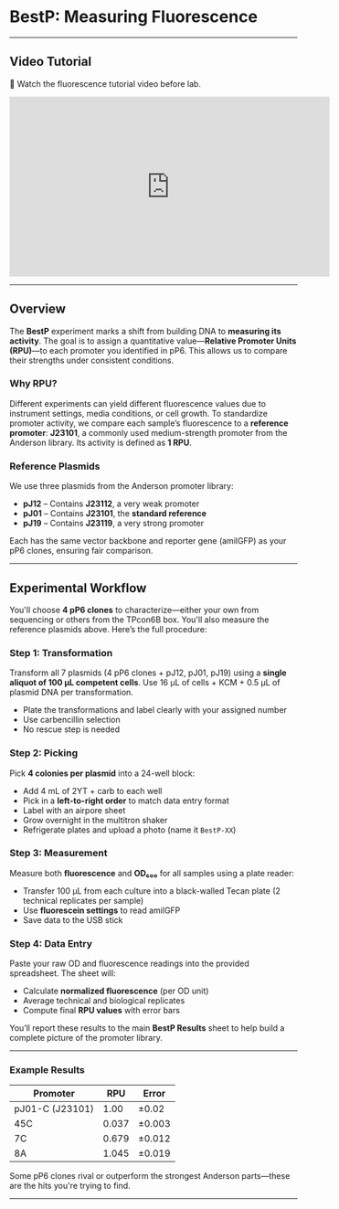 # BestP: Measuring Fluorescence

---

## Video Tutorial

🎥 Watch the fluorescence tutorial video before lab.  
<iframe width="560" height="315" src="https://www.youtube.com/embed/gKHO0HHPsXg" frameborder="0" allowfullscreen></iframe>

---

## Overview

The **BestP** experiment marks a shift from building DNA to **measuring its activity**. The goal is to assign a quantitative value—**Relative Promoter Units (RPU)**—to each promoter you identified in pP6. This allows us to compare their strengths under consistent conditions.

### Why RPU?

Different experiments can yield different fluorescence values due to instrument settings, media conditions, or cell growth. To standardize promoter activity, we compare each sample’s fluorescence to a **reference promoter**: **J23101**, a commonly used medium-strength promoter from the Anderson library. Its activity is defined as **1 RPU**.

### Reference Plasmids

We use three plasmids from the Anderson promoter library:

- **pJ12** – Contains **J23112**, a very weak promoter
- **pJ01** – Contains **J23101**, the **standard reference**
- **pJ19** – Contains **J23119**, a very strong promoter

Each has the same vector backbone and reporter gene (amilGFP) as your pP6 clones, ensuring fair comparison.

---

## Experimental Workflow

You'll choose **4 pP6 clones** to characterize—either your own from sequencing or others from the TPcon6B box. You'll also measure the reference plasmids above. Here’s the full procedure:

### Step 1: Transformation

Transform all 7 plasmids (4 pP6 clones + pJ12, pJ01, pJ19) using a **single aliquot of 100 μL competent cells**. Use 16 μL of cells + KCM + 0.5 μL of plasmid DNA per transformation.

- Plate the transformations and label clearly with your assigned number
- Use carbencillin selection
- No rescue step is needed

### Step 2: Picking

Pick **4 colonies per plasmid** into a 24-well block:

- Add 4 mL of 2YT + carb to each well
- Pick in a **left-to-right order** to match data entry format
- Label with an airpore sheet
- Grow overnight in the multitron shaker
- Refrigerate plates and upload a photo (name it `BestP-XX`)

### Step 3: Measurement

Measure both **fluorescence** and **OD₆₀₀** for all samples using a plate reader:

- Transfer 100 μL from each culture into a black-walled Tecan plate (2 technical replicates per sample)
- Use **fluorescein settings** to read amilGFP
- Save data to the USB stick

### Step 4: Data Entry

Paste your raw OD and fluorescence readings into the provided spreadsheet. The sheet will:

- Calculate **normalized fluorescence** (per OD unit)
- Average technical and biological replicates
- Compute final **RPU values** with error bars

You’ll report these results to the main **BestP Results** sheet to help build a complete picture of the promoter library.

---

### Example Results

| Promoter | RPU | Error |
|----------|-----|-------|
| pJ01-C (J23101) | 1.00 | ±0.02 |
| 45C | 0.037 | ±0.003 |
| 7C | 0.679 | ±0.012 |
| 8A | 1.045 | ±0.019 |

Some pP6 clones rival or outperform the strongest Anderson parts—these are the hits you're trying to find.

---
